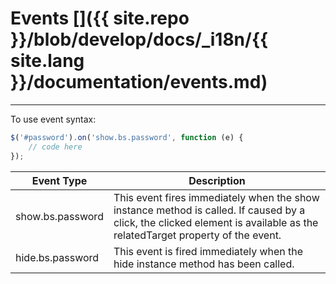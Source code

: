 # Events []({{ site.repo }}/blob/develop/docs/_i18n/{{ site.lang }}/documentation/events.md)

---

To use event syntax:

```js
$('#password').on('show.bs.password', function (e) {
    // code here
});
```

<div class="start-table"></div>

| Event Type       | Description                                                                                                                                                              |
|------------------|--------------------------------------------------------------------------------------------------------------------------------------------------------------------------|
| show.bs.password | This event fires immediately when the show instance method is called. If caused by a click, the clicked element is available as the relatedTarget property of the event. |
| hide.bs.password | This event is fired immediately when the hide instance method has been called.                                                                                           |
